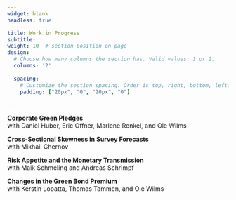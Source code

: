 ```yaml
---
widget: blank
headless: true

title: Work in Progress
subtitle:
weight: 10  # section position on page
design:
  # Choose how many columns the section has. Valid values: 1 or 2.
  columns: '2'
  
  spacing:
    # Customize the section spacing. Order is top, right, bottom, left.
    padding: ["20px", "0", "20px", "0"]  
  
---
```


**Corporate Green Pledges**  
with Daniel Huber, Eric Offner, Marlene Renkel, and Ole Wilms

**Cross-Sectional Skewness in Survey Forecasts**  
with Mikhail Chernov

**Risk Appetite and the Monetary Transmission**  
with Maik Schmeling and Andreas Schrimpf

**Changes in the Green Bond Premium**  
with Kerstin Lopatta, Thomas Tammen, and Ole Wilms

